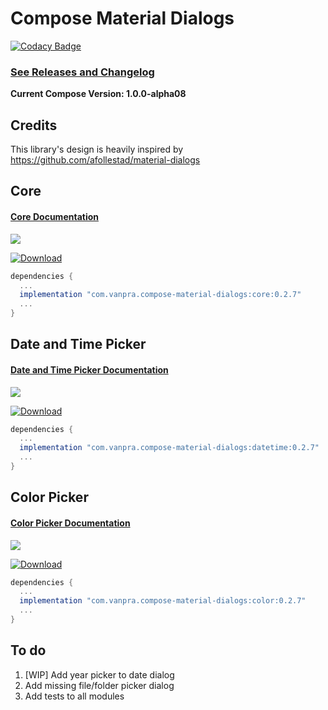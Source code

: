 # Compose Material Dialogs

[![Codacy Badge](https://api.codacy.com/project/badge/Grade/5990ad24f5ca434299916697e3fc0fe2)](https://app.codacy.com/manual/pranav.maganti/compose-material-dialogs?utm_source=github.com&utm_medium=referral&utm_content=vanpra/compose-material-dialogs&utm_campaign=Badge_Grade_Dashboard)

### [See Releases and Changelog](https://github.com/vanpra/compose-material-dialogs/blob/main/CHANGELOG.md)

**Current Compose Version: 1.0.0-alpha08**

## Credits

This library's design is heavily inspired by https://github.com/afollestad/material-dialogs

## Core

#### [Core Documentation](https://github.com/vanpra/compose-material-dialogs/blob/main/documentation/Core.md)

![](https://raw.githubusercontent.com/vanpra/compose-material-dialogs/main/imgs/full_core.png)

[ ![Download](https://api.bintray.com/packages/vanpra/maven/compose-material-dialogs%3Acore/images/download.svg) ](https://bintray.com/vanpra/maven/compose-material-dialogs%3Acore/_latestVersion)

```gradle
dependencies {
  ...
  implementation "com.vanpra.compose-material-dialogs:core:0.2.7" 
  ...
}
```

## Date and Time Picker

#### [Date and Time Picker Documentation](https://github.com/vanpra/compose-material-dialogs/blob/main/documentation/DateTimePicker.md)

![](https://raw.githubusercontent.com/vanpra/ComposeDateTimePicker/master/imgs/datetime.jpg)

 [ ![Download](https://api.bintray.com/packages/vanpra/maven/compose-material-dialogs%3Adatetime/images/download.svg) ](https://bintray.com/vanpra/maven/compose-material-dialogs%3Adatetime/_latestVersion)

```gradle
dependencies {
  ...
  implementation "com.vanpra.compose-material-dialogs:datetime:0.2.7"
  ...
}
```

## Color Picker

#### [Color Picker Documentation](https://github.com/vanpra/compose-material-dialogs/blob/main/documentation/ColorPicker.md)

![](https://raw.githubusercontent.com/vanpra/compose-material-dialogs/main/imgs/color_picker.png)

 [ ![Download](https://api.bintray.com/packages/vanpra/maven/compose-material-dialogs%3Acolor/images/download.svg) ](https://bintray.com/vanpra/maven/compose-material-dialogs%3Acolor/_latestVersion)

```gradle
dependencies {
  ...
  implementation "com.vanpra.compose-material-dialogs:color:0.2.7"
  ...
}
```



## To do

1. [WIP] Add year picker to date dialog
2. Add missing file/folder picker dialog
3. Add tests to all modules
